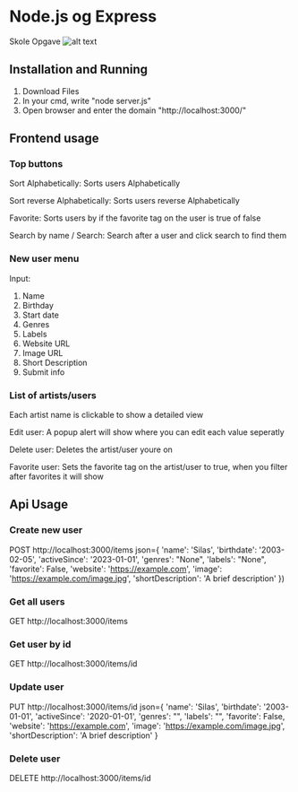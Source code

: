 # Node.js og Express

Skole Opgave
![alt text](https://prnt.sc/8BvIutkVnSkw)

## Installation and Running

1. Download Files
2. In your cmd, write "node server.js"
3. Open browser and enter the domain "http://localhost:3000/"

## Frontend usage

### Top buttons

Sort Alphabetically: Sorts users Alphabetically

Sort reverse Alphabetically: Sorts users reverse Alphabetically

Favorite: Sorts users by if the favorite tag on the user is true of false

Search by name / Search: Search after a user and click search to find them

### New user menu

Input:
1. Name
2. Birthday
3. Start date
4. Genres
5. Labels
6. Website URL
7. Image URL
8. Short Description
9. Submit info

### List of artists/users

Each artist name is clickable to show a detailed view

Edit user: A popup alert will show where you can edit each value seperatly

Delete user: Deletes the artist/user youre on

Favorite user: Sets the favorite tag on the artist/user to true, when you filter after favorites it will show

## Api Usage

### Create new user

POST http://localhost:3000/items
json={
    'name': 'Silas',
    'birthdate': '2003-02-05',
    'activeSince': '2023-01-01',
    'genres': "None",
    'labels': "None",
    'favorite': False,
    'website': 'https://example.com',
    'image': 'https://example.com/image.jpg',
    'shortDescription': 'A brief description'
})

### Get all users

GET http://localhost:3000/items

### Get user by id

GET http://localhost:3000/items/id

### Update user

PUT http://localhost:3000/items/id
json={
    'name': 'Silas',
    'birthdate': '2003-01-01',
    'activeSince': '2020-01-01',
    'genres': "",
    'labels': "",
    'favorite': False,
    'website': 'https://example.com',
    'image': 'https://example.com/image.jpg',
    'shortDescription': 'A brief description'
}

### Delete user

DELETE http://localhost:3000/items/id


